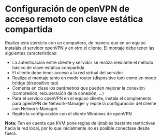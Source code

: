 # Configuración de openVPN de acceso remoto con clave estática compartida

Realiza este ejercicio con un compañero, de manera que en un equipo instaláis el servidor openVPN y en otro el cliente. El montaje debe tener las siguientes características:

- La autenticación entre cliente y servidor se realiza mediante el método básico de clave estática compartida
- El cliente debe tener acceso a la red virtual del servidor
- Realiza el montaje tanto en modo router (dispositivo tun) como en modo bridge (dispositivo tap)
- Comenta en clase los parámetros que pueden mejorar la conexión (compresión, recuperación de la conexión, ...)
- Para el servicio openVPN en el equipo cliente, instala el complemento para openVPN de Network-Manager y repite la configuración del cliente con Network-Manager.
- Repite la configuración con el cliente Windows de openVPN

**Nota:** Ten en cuenta que KVM pone reglas de iptables bastante restrictivas hacia la red local, por lo que inicialmente no es posible conectase desde fuera.